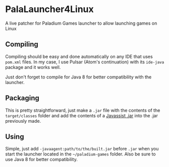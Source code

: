 # PalaLauncher4Linux

A live patcher for Paladium Games launcher to allow launching games on Linux

## Compiling

Compiling should be easy and done automatically on any IDE that uses `pom.xml` files.
In my case, I use Pulsar (Atom's continuation) with its `ide-java` package and it works well.

Just don't forget to compile for Java 8 for better compatibility with the launcher.

## Packaging

This is pretty straightforward, just make a `.jar` file with the contents of the `target/classes` folder and add the contents of a [Javassist .jar](https://github.com/jboss-javassist/javassist/releases) into the .jar previously made.

## Using

Simple, just add `-javaagent:path/to/the/built.jar` before `.jar` when you start the launcher located in the `~/paladium-games` folder.
Also be sure to use Java 8 for better compatibility.
